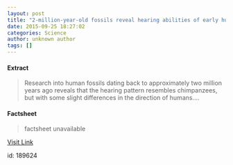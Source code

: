```yaml
---
layout: post
title: "2-million-year-old fossils reveal hearing abilities of early humans"
date: 2015-09-25 18:27:02
categories: Science
author: unknown author
tags: []
---
```



#### Extract
>Research into human fossils dating back to approximately two million years ago reveals that the hearing pattern resembles chimpanzees, but with some slight differences in the direction of humans....

#### Factsheet
>factsheet unavailable

[Visit Link](http://www.sciencedaily.com/releases/2015/09/150925142702.htm)

id:  189624


